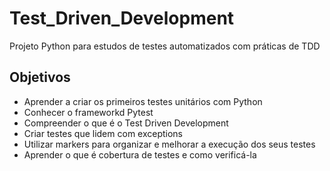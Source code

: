 # Test_Driven_Development
Projeto Python para estudos de testes automatizados com práticas de TDD

## Objetivos
- Aprender a criar os primeiros testes unitários com Python
- Conhecer o frameworkd Pytest
- Compreender o que é o Test Driven Development
- Criar testes que lidem com exceptions
- Utilizar markers para organizar e melhorar a execução dos seus testes
- Aprender o que é cobertura de testes e como verificá-la
